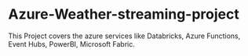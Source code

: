 # Azure-Weather-streaming-project
This Project covers the azure services like Databricks, Azure Functions, Event Hubs, PowerBI, Microsoft Fabric.
